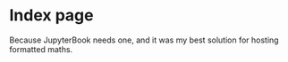# Index page

Because JupyterBook needs one, and it was my best solution for hosting formatted maths.
